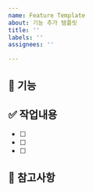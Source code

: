 ```yaml
---
name: Feature Template
about: 기능 추가 템플릿
title: ''
labels: ''
assignees: ''

---
```


## 🚀 기능

## ✅ 작업내용

- [ ]  
- [ ]  
- [ ]  

## 🔗 참고사항
